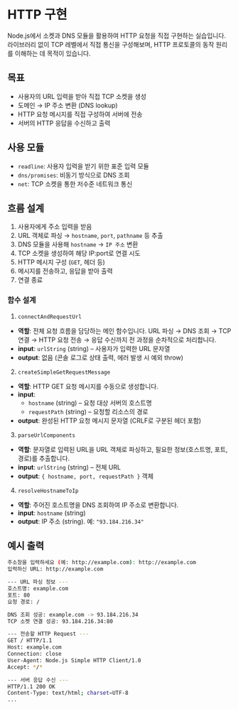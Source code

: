 # HTTP 구현

Node.js에서 소켓과 DNS 모듈을 활용하여 HTTP 요청을 직접 구현하는 실습입니다.  
라이브러리 없이 TCP 레벨에서 직접 통신을 구성해보며, HTTP 프로토콜의 동작 원리를 이해하는 데 목적이 있습니다.

## 목표

- 사용자의 URL 입력을 받아 직접 TCP 소켓을 생성
- 도메인 → IP 주소 변환 (DNS lookup)
- HTTP 요청 메시지를 직접 구성하여 서버에 전송
- 서버의 HTTP 응답을 수신하고 출력

## 사용 모듈

- `readline`: 사용자 입력을 받기 위한 표준 입력 모듈
- `dns/promises`: 비동기 방식으로 DNS 조회
- `net`: TCP 소켓을 통한 저수준 네트워크 통신

## 흐름 설계

1. 사용자에게 주소 입력을 받음
2. URL 객체로 파싱 → `hostname`, `port`, `pathname` 등 추출
3. DNS 모듈을 사용해 `hostname` → `IP 주소` 변환
4. TCP 소켓을 생성하여 해당 IP:port로 연결 시도
5. HTTP 메시지 구성 (`GET`, 헤더 등)
6. 메시지를 전송하고, 응답을 받아 출력
7. 연결 종료

### 함수 설계

1. `connectAndRequestUrl`

- **역할**: 전체 요청 흐름을 담당하는 메인 함수입니다. URL 파싱 → DNS 조회 → TCP 연결 → HTTP 요청 전송 → 응답 수신까지 전 과정을 순차적으로 처리합니다.
- **input**: `urlString` (string) – 사용자가 입력한 URL 문자열
- **output**: 없음 (콘솔 로그로 상태 출력, 에러 발생 시 예외 throw)

2. `createSimpleGetRequestMessage`

- **역할**: HTTP GET 요청 메시지를 수동으로 생성합니다.
- **input**:
  - `hostname` (string) – 요청 대상 서버의 호스트명
  - `requestPath` (string) – 요청할 리소스의 경로
- **output**: 완성된 HTTP 요청 메시지 문자열 (CRLF로 구분된 헤더 포함)

3. `parseUrlComponents`

- **역할**: 문자열로 입력된 URL을 URL 객체로 파싱하고, 필요한 정보(호스트명, 포트, 경로)를 추출합니다.
- **input**: `urlString` (string) – 전체 URL
- **output**: `{ hostname, port, requestPath }` 객체

4. `resolveHostnameToIp`

- **역할**: 주어진 호스트명을 DNS 조회하여 IP 주소로 변환합니다.
- **input**: `hostname` (string)
- **output**: IP 주소 (string). 예: `"93.184.216.34"`

## 예시 출력

```bash
주소창을 입력하세요 (예: http://example.com): http://example.com
입력하신 URL: http://example.com

--- URL 파싱 정보 ---
호스트명: example.com
포트: 80
요청 경로: /

DNS 조회 성공: example.com -> 93.184.216.34
TCP 소켓 연결 성공: 93.184.216.34:80

--- 전송할 HTTP Request ---
GET / HTTP/1.1
Host: example.com
Connection: close
User-Agent: Node.js Simple HTTP Client/1.0
Accept: */*

--- 서버 응답 수신 ---
HTTP/1.1 200 OK
Content-Type: text/html; charset=UTF-8
...

```
